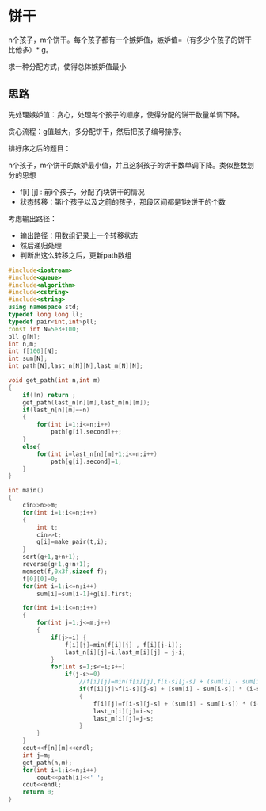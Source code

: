 # 饼干

n个孩子，m个饼干。每个孩子都有一个嫉妒值，嫉妒值=（有多少个孩子的饼干比他多）* g。

求一种分配方式，使得总体嫉妒值最小

## 思路

先处理嫉妒值：贪心，处理每个孩子的顺序，使得分配的饼干数量单调下降。

贪心流程：g值越大，多分配饼干，然后把孩子编号排序。

排好序之后的题目：

n个孩子，m个饼干的嫉妒最小值，并且这斜孩子的饼干数单调下降。类似整数划分的思想

* f[i] [j] : 前i个孩子，分配了j块饼干的情况
* 状态转移：第i个孩子以及之前的孩子，那段区间都是1块饼干的个数

考虑输出路径：

* 输出路径：用数组记录上一个转移状态
* 然后递归处理
* 判断出这么转移之后，更新path数组

```cpp
#include<iostream>
#include<queue>
#include<algorithm>
#include<cstring>
#include<string>
using namespace std;
typedef long long ll;
typedef pair<int,int>pll;
const int N=5e3+100;
pll g[N];
int n,m;
int f[100][N];
int sum[N];
int path[N],last_n[N][N],last_m[N][N];

void get_path(int n,int m)
{
    if(!n) return ;
    get_path(last_n[n][m],last_m[n][m]);
    if(last_n[n][m]==n)
    {
        for(int i=1;i<=n;i++)
            path[g[i].second]++;
    }
    else{
        for(int i=last_n[n][m]+1;i<=n;i++)
            path[g[i].second]=1;
    }
}

int main()
{
    cin>>n>>m;
    for(int i=1;i<=n;i++)
    {
        int t;
        cin>>t;
        g[i]=make_pair(t,i);
    }
    sort(g+1,g+n+1);
    reverse(g+1,g+n+1);
    memset(f,0x3f,sizeof f);
    f[0][0]=0;
    for(int i=1;i<=n;i++)
        sum[i]=sum[i-1]+g[i].first;

    for(int i=1;i<=n;i++)
    {
        for(int j=1;j<=m;j++)
        {
            if(j>=i) {
                f[i][j]=min(f[i][j] , f[i][j-i]);
                last_n[i][j]=i,last_m[i][j] = j-i;
            }
            for(int s=1;s<=i;s++)
                if(j-s>=0)
                    //f[i][j]=min(f[i][j],f[i-s][j-s] + (sum[i] - sum[i-s]) * (i-s) );
                    if(f[i][j]>f[i-s][j-s] + (sum[i] - sum[i-s]) * (i-s))
                    {
                        f[i][j]=f[i-s][j-s] + (sum[i] - sum[i-s]) * (i-s);
                        last_n[i][j]=i-s;
                        last_m[i][j]=j-s;
                    }
        }
    }
    cout<<f[n][m]<<endl;
    int j=m;
    get_path(n,m);
    for(int i=1;i<=n;i++)
        cout<<path[i]<<' ';
    cout<<endl;
    return 0;
}


```



